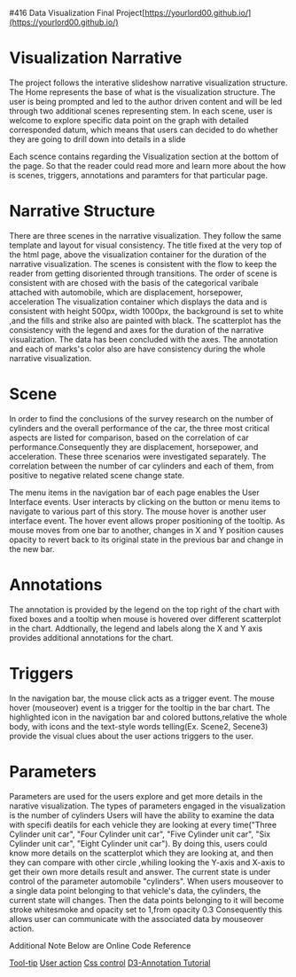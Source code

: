 #416 Data Visualization Final Project[https://yourlord00.github.io/](https://yourlord00.github.io/)


# Visualization Narrative
The project follows the interative slideshow narrative visualization structure. The Home represents the base of what is the visualization structure. The user is being prompted and led to the author driven content and will be led through two additional scenes representing stem. In each scene, user is welcome to explore specific data point on the graph with detailed corresponded datum, which means that users can decided to do whether they are going to drill down into details in a slide

Each scence contains regarding the Visualization section at the bottom of the page. So that the reader could read more and learn more about the how is scenes, triggers, annotations and paramters for that particular page.

# Narrative Structure
There are three scenes in the narrative visualization. They follow the same template and layout for visual consistency. The title fixed at the very top of the html page, above the visualization container for the duration of the narrative visualization. The scenes is consistent with the flow to keep the reader from getting disoriented through transitions. The order of scene is consistent with are chosed with the basis of the categorical varibale attached with automobile, which are displacement, horsepower, acceleration The visualization container which displays the data and is consistent with height 500px, width 1000px, the background is set to white ,and the fills and strike also are painted with black. The scatterplot has the consistency with the legend and axes for the duration of the narrative visualization. The data has been concluded with the axes. The annotation and each of marks's color also are have consistency during the whole narrative visualization.

# Scene
In order to find the conclusions of the survey research on the number of cylinders and the overall performance of the car, the three most critical aspects are listed for comparison, based on the correlation of car performance.Consequently they are displacement, horsepower, and acceleration. These three scenarios were investigated separately. The correlation between the number of car cylinders and each of them, from positive to negative related scene change state.

The menu items in the navigation bar of each page enables the User Interface events. User interacts by clicking on the button or menu items to navigate to various part of this story. The mouse hover is another user interface event. The hover event allows proper positioning of the tooltip. As mouse moves from one bar to another, changes in X and Y position causes opacity to revert back to its original state in the previous bar and change in the new bar.

# Annotations
The annotation is provided by the legend on the top right of the chart with fixed boxes and a tooltip when mouse is hovered over different scatterplot in the chart. Addtionally, the legend and labels along the X and Y axis provides additional annotations for the chart.

# Triggers
In the navigation bar, the mouse click acts as a trigger event. The mouse hover (mouseover) event is a trigger for the tooltip in the bar chart. The highlighted icon in the navigation bar and colored buttons,relative the whole body, with icons and the text-style words telling(Ex. Scene2, Secene3) provide the visual clues about the user actions triggers to the user.

# Parameters
Parameters are used for the users explore and get more details in the narative visualization. The types of parameters engaged in the visualization is the number of cylinders Users will have the ability to examine the data with specifi deatils for each vehicle they are looking at every time("Three Cylinder unit car", "Four Cylinder unit car", "Five Cylinder unit car", "Six Cylinder unit car", "Eight Cylinder unit car"). By doing this, users could know more details on the scatterplot which they are looking at, and then they can compare with other circle ,whiling looking the Y-axis and X-axis to get their own more details result and answer. The current state is under control of the parameter automobile "cylinders". When users mouseover to a single data point belonging to that vehicle's data, the cylinders, the current state will changes. Then the data points belonging to it will become stroke whitesmoke and opacity set to 1,from opacity 0.3 Consequently this allows user can communicate with the associated data by mouseover action.

Additional Note
Below are Online Code Reference

[Tool-tip](https://d3-graph-gallery.com/graph/interactivity_tooltip.html) [User action](https://chartio.com/resources/tutorials/how-to-show-data-on-mouseover-in-d3js/#creating-a-tooltip-using-mouseover-events) [Css control](https://www.w3schools.com/css/css_font.asp) [D3-Annotation Tutorial](https://rawgit.com/susielu/d3-annotation/master/d3-annotation.min.js)
